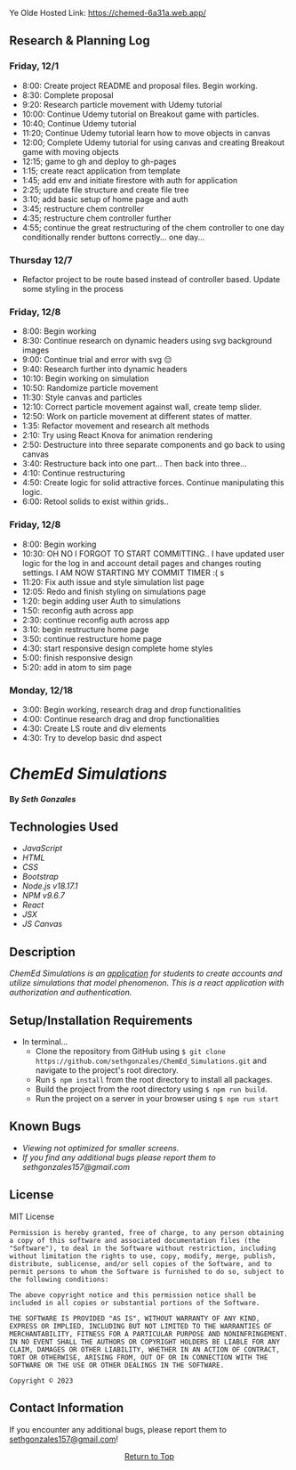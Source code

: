 Ye Olde Hosted Link: https://chemed-6a31a.web.app/

## Research & Planning Log
### Friday, 12/1
* 8:00: Create project README and proposal files. Begin working.
* 8:30: Complete proposal
* 9:20: Research particle movement with Udemy tutorial
* 10:00: Continue Udemy tutorial on Breakout game with particles.
* 10:40; Continue Udemy tutorial 
* 11:20; Continue Udemy tutorial learn how to move objects in canvas
* 12:00; Complete Udemy tutorial for using canvas and creating Breakout game with moving objects
* 12:15; game to gh and deploy to gh-pages
* 1:15; create react application from template
* 1:45; add env and initiate firestore with auth for application
* 2:25; update file structure and create file tree
* 3:10; add basic setup of home page and auth
* 3:45; restructure chem controller
* 4:35; restructure chem controller further
* 4:55; continue the great restructuring of the chem controller to one day conditionally render buttons correctly... one day...

### Thursday 12/7
* Refactor project to be route based instead of controller based. Update some styling in the process

### Friday, 12/8
* 8:00: Begin working
* 8:30: Continue research on dynamic headers using svg background images
* 9:00: Continue trial and error with svg 😔
* 9:40: Research further into dynamic headers
* 10:10: Begin working on simulation
* 10:50: Randomize particle movement
* 11:30: Style canvas and particles
* 12:10: Correct particle movement against wall, create temp slider.
* 12:50: Work on particle movement at different states of matter.
* 1:35: Refactor movement and research alt methods
* 2:10: Try using React Knova for animation rendering
* 2:50: Destructure into three separate components and go back to using canvas
* 3:40: Restructure back into one part... Then back into three...
* 4:10: Continue restructuring
* 4:50: Create logic for solid attractive forces. Continue manipulating this logic.
* 6:00: Retool solids to exist within grids..

### Friday, 12/8
* 8:00: Begin working
* 10:30: OH NO I FORGOT TO START COMMITTING.. I have updated user logic for the log in and account detail pages and changes routing settings. I AM NOW STARTING MY COMMIT TIMER :( s
* 11:20: Fix auth issue and style simulation list page 
* 12:05: Redo and finish styling on simulations page 
* 1:20: begin adding user Auth to simulations 
* 1:50: reconfig auth across app 
* 2:30: continue reconfig auth across app 
* 3:10: begin restructure home page
* 3:50: continue restructure home page
* 4:30: start responsive design complete home styles
* 5:00: finish responsive design
* 5:20: add in atom to sim page

### Monday, 12/18
* 3:00: Begin working, research drag and drop functionalities
* 4:00: Continue research drag and drop functionalities
* 4:30: Create LS route and div elements
* 4:30: Try to develop basic dnd aspect

# _ChemEd Simulations_

#### By _**Seth Gonzales**_


## Technologies Used

- _JavaScript_
- _HTML_
- _CSS_
- _Bootstrap_
- _Node.js v18.17.1_
- _NPM v9.6.7_
- _React_
- _JSX_
- _JS Canvas_


## Description

_ChemEd Simulations is an [application](https://github.com/sethgonzales/ChemEd_Simulations/) for students to create accounts and utilize simulations that model phenomenon. This is a react application with authorization and authentication._

## Setup/Installation Requirements

* In terminal...
  * Clone the repository from GitHub using `$ git clone https://github.com/sethgonzales/ChemEd_Simulations.git` and navigate to the project's root directory.
  * Run `$ npm install` from the root directory to install all packages.
  * Build the project from the root directory using `$ npm run build`.
  * Run the project on a server in your browser using `$ npm run start`

## Known Bugs

- _Viewing not optimized for smaller screens._
- _If you find any additional bugs please report them to sethgonzales157@gmail.com_

## License

MIT License

```
Permission is hereby granted, free of charge, to any person obtaining a copy of this software and associated documentation files (the "Software"), to deal in the Software without restriction, including without limitation the rights to use, copy, modify, merge, publish, distribute, sublicense, and/or sell copies of the Software, and to permit persons to whom the Software is furnished to do so, subject to the following conditions:

The above copyright notice and this permission notice shall be included in all copies or substantial portions of the Software.

THE SOFTWARE IS PROVIDED "AS IS", WITHOUT WARRANTY OF ANY KIND, EXPRESS OR IMPLIED, INCLUDING BUT NOT LIMITED TO THE WARRANTIES OF MERCHANTABILITY, FITNESS FOR A PARTICULAR PURPOSE AND NONINFRINGEMENT. IN NO EVENT SHALL THE AUTHORS OR COPYRIGHT HOLDERS BE LIABLE FOR ANY CLAIM, DAMAGES OR OTHER LIABILITY, WHETHER IN AN ACTION OF CONTRACT, TORT OR OTHERWISE, ARISING FROM, OUT OF OR IN CONNECTION WITH THE SOFTWARE OR THE USE OR OTHER DEALINGS IN THE SOFTWARE.

Copyright © 2023
```

## Contact Information

If you encounter any additional bugs, please report them to sethgonzales157@gmail.com!

<p align="center"><a href="#">Return to Top</a></p>